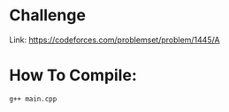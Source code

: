 # Challenge
Link: https://codeforces.com/problemset/problem/1445/A

# How To Compile:
`g++ main.cpp`
